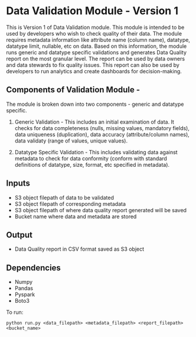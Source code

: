 # Data Validation Module - Version 1

This is Version 1 of Data Validation module. This module is intended to be used by developers who wish to check quality of their data. The module requires metadata information like attribute name (column name), datatype, datatype limit, nullable, etc on data. Based on this information, the module runs generic and datatype specific validations and generates Data Quality report on the most granular level. The report can be used by data owners and data stewards to fix quality issues. This report can also be used by developers to run analytics and create dashboards for decision-making.

## Components of Validation Module -

The module is broken down into two components - generic and datatype specific.

1. Generic Validation - This includes an initial examination of data. It checks for data completeness (nulls, missing values, mandatory fields), data uniqueness (duplication), data accuracy (attribute/column names), data validaty (range of values, unique values).

2. Datatype Specific Validation - This includes validating data against metadata to check for data conformity (conform with standard definitions of datatype, size, format, etc specified in metadata).

## Inputs

* S3 object filepath of data to be validated
* S3 object filepath of corresponding metadata
* S3 object filepath of where data quality report generated will be saved
* Bucket name where data and metadata are stored

## Output

* Data Quality report in CSV format saved as S3 object

## Dependencies

* Numpy
* Pandas
* Pyspark
* Boto3

To run:
```
python run.py <data_filepath> <metadata_filepath> <report_filepath> <bucket_name>
```

